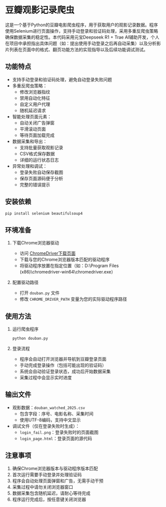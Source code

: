 # 豆瓣观影记录爬虫

这是一个基于Python的豆瓣电影爬虫程序，用于获取用户的观影记录数据。程序使用Selenium进行页面操作，支持手动登录和验证码处理，采用多重反爬虫策略确保数据采集的稳定性。本代码采用元宝Deepseek R1 + Trae AI辅助开发，个人在项目中承担指出具体问题（如：提出使用手动登录之后再自动采集）以及分析影片列表在页面中的格式、翻页功能方法的实现指导以及后续功能调试测试。

## 功能特点

- 支持手动登录和验证码处理，避免自动登录失败问题
- 多重反爬虫策略：
  - 修改浏览器指纹
  - 禁用自动化特征
  - 自定义用户代理
  - 随机延迟请求
- 智能处理页面元素：
  - 自动关闭广告弹窗
  - 平滑滚动页面
  - 等待页面加载完成
- 数据采集和导出：
  - 支持批量获取观影记录
  - CSV格式保存数据
  - 详细的运行状态日志
- 异常处理和调试：
  - 登录失败自动保存截图
  - 保存页面源码便于分析
  - 完整的错误提示

## 安装依赖

```bash
pip install selenium beautifulsoup4
```

## 环境准备

1. 下载Chrome浏览器驱动
   - 访问 [ChromeDriver下载页面](https://chromedriver.chromium.org/downloads)
   - 下载与您的Chrome浏览器版本匹配的驱动程序
   - 将驱动程序放置在指定位置（如：D:\Program Files (x86)\chromedriver-win64\chromedriver.exe）

2. 配置驱动路径
   - 打开 `douban.py` 文件
   - 修改 `CHROME_DRIVER_PATH` 变量为您的实际驱动程序路径

## 使用方法

1. 运行爬虫程序
   ```bash
   python douban.py
   ```

2. 登录流程
   - 程序会自动打开浏览器并导航到豆瓣登录页面
   - 手动完成登录操作（包括可能出现的验证码）
   - 系统会自动验证登录状态，成功后开始数据采集
   - 采集过程中会显示实时进度

## 输出文件

- 观影数据：`douban_watched_2025.csv`
  - 包含字段：序号、电影名称、采集时间
  - 使用UTF-8编码，支持中文显示
- 调试文件（仅在登录失败时生成）：
  - `login_fail.png`：登录失败时的页面截图
  - `login_page.html`：登录页面的源代码

## 注意事项

1. 确保Chrome浏览器版本与驱动程序版本匹配
2. 首次运行需要手动登录并处理验证码
3. 程序会自动处理页面弹窗和广告，无需手动干预
4. 采集过程中请勿关闭浏览器窗口
5. 数据采集包含随机延迟，请耐心等待完成
6. 程序运行完成后，按任意键关闭浏览器